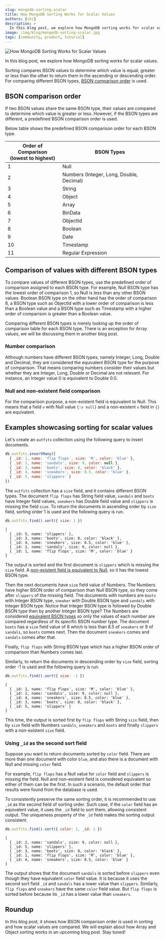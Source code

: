 ```yaml
---
slug: mongodb-sorting-scalar
title: How MongoDB Sorting Works for Scalar Values
authors: [chi]
description: >
  In this blog post, we explore how MongoDB sorting works for scalar values.
image: /img/blog/mongodb-sorting-scalar.jpg
tags: [community, product, tutorial]
---
```


![How MongoDB Sorting Works for Scalar Values](/img/blog/mongodb-sorting-scalar.jpg)

In this blog post, we explore how MongoDB sorting works for scalar values.

<!--truncate-->

Sorting compares BSON values to determine which value is equal, greater or less than the other to return them in the ascending or descending order.
For comparing different BSON types, [BSON comparison order](#bson-comparison-order) is used.

## BSON comparison order

If two BSON values share the same BSON type, their values are compared to determine which value is greater or less.
However, if the BSON types are different, a predefined BSON comparison order is used.

Below table shows the predefined BSON comparison order for each BSON type.

<!-- use newline in column header for appropriate spacing of columns -->
<!-- markdownlint-disable MD033 -->

| Order of Comparison<br/>(lowest to highest) | BSON Types                               |
| ------------------------------------------- | ---------------------------------------- |
| 1                                           | Null                                     |
| 2                                           | Numbers (Integer, Long, Double, Decimal) |
| 3                                           | String                                   |
| 4                                           | Object                                   |
| 5                                           | Array                                    |
| 6                                           | BinData                                  |
| 7                                           | ObjectId                                 |
| 8                                           | Boolean                                  |
| 9                                           | Date                                     |
| 10                                          | Timestamp                                |
| 11                                          | Regular Expression                       |

## Comparison of values with different BSON types

To compare values of different BSON types, use the predefined order of comparison assigned to each BSON type.
For example, Null BSON type has the lowest order of comparison 1, so Null is less than any other BSON values.
Boolean BSON type on the other hand has the order of comparison 8, a BSON type such as ObjectId with a lower order of comparison is less than a Boolean value
and a BSON type such as Timestamp with a higher order of comparison is greater than a Boolean value.

Comparing different BSON types is merely looking up the order of comparison table for each BSON type.
There is an exception for Array values, we will be discussing them in another blog post.

### Number comparison

Although numbers have different BSON types, namely Integer, Long, Double and Decimal, they are considered the equivalent BSON type for the purpose of comparison.
That means comparing numbers consider their values but whether they are Integer, Long, Double or Decimal are not relevant.
For instance, an Integer value 0 is equivalent to Double 0.0.

### Null and non-existent field comparison

For the comparison purpose, a non-existent field is equivalent to Null.
This means that a field `v` with Null value `{:v null}` and a non-existent `v` field in `{}` are equivalent.

## Examples showcasing sorting for scalar values

Let's create an `outfits` collection using the following query to insert documents.

```js
db.outfits.insertMany([
  { _id: 1, name: 'flip flops', size: 'M', color: 'blue' },
  { _id: 2, name: 'sandals', size: 9, color: null },
  { _id: 3, name: 'boots', size: 8, color: 'black' },
  { _id: 4, name: 'sneakers', size: 8.5, color: 'blue' },
  { _id: 5, name: 'slippers' }
])
```

The `outfits` collection has a `size` field, and it contains different BSON types.
The document `flip flops` has String field value, `sandals` and `boots` have Integer field values,
`sneakers` has Double field value and `slippers` is missing the field `size`.
To return the documents in ascending order by `size` field, sorting order 1 is used and the following query is run.

```js
db.outfits.find().sort({ size: 1 })
```

```json5
[
  { _id: 5, name: 'slippers' },
  { _id: 3, name: 'boots', size: 8, color: 'black' },
  { _id: 4, name: 'sneakers', size: 8.5, color: 'blue' },
  { _id: 2, name: 'sandals', size: 9, color: null },
  { _id: 1, name: 'flip flops', size: 'M', color: 'blue' }
]
```

The output is sorted and the first document is `slippers` which is missing the `size` field.
A [non-existent field is equivalent to Null](#null-and-non-existent-field-comparison), so it has the lowest BSON type.

Then the next documents have `size` field value of Numbers.
The Numbers have higher BSON order of comparison than Null BSON type, so they come after `slippers` of the missing field.
The documents with numbers are `boots` with Integer BSON type, `sneaker` with Double BSON type and `sandals` with Integer BSON type.
Notice that Integer BSON type is followed by Double BSON type then by another Integer BSON type?
The Numbers are considered [equivalent BSON types](#number-comparison) so only the values of each number are compared regardless of its specific BSON number type.
The document `boots` has a `size` field value of 8 which is less than 8.5 of `sneakers` or 9 of `sandals`, so `boots` comes next.
Then the document `sneakers` comes and `sandals` comes after that.

Finally, `flip flops` with String BSON type which has a higher BSON order of comparison than Numbers comes last.

Similarly, to return the documents in descending order by `size` field, sorting order -1 is used and the following query is run.

```js
db.outfits.find().sort({ size: -1 })
```

```json5
[
  { _id: 1, name: 'flip flops', size: 'M', color: 'blue' },
  { _id: 2, name: 'sandals', size: 9, color: null },
  { _id: 4, name: 'sneakers', size: 8.5, color: 'blue' },
  { _id: 3, name: 'boots', size: 8, color: 'black' },
  { _id: 5, name: 'slippers' }
]
```

This time, the output is sorted first by `flip flops` with String `size` field, then by `size` field with Numbers `sandals`, `sneakers` and `boots` and finally `slippers` with a non-existent `size` field.

### Using `_id` as the second sort field

Suppose you want to return documents sorted by `color` field.
There are more than one document with color `blue`, and also there is a document with Null and missing `color` field.

For example, `flip flops` has a Null value for `color` field and `slippers` is missing the field.
Null and non-existent field is considered equivalent so either of them can be the first.
In such a scenario, the default order that results were found from the database is used.

To consistently preserve the same sorting order, it is recommended to use `_id` as the second field of sorting order.
Such case, if the `color` field has an equivalent value, it uses the `_id` field to sort them, allowing consistent output.
The uniqueness property of the `_id` field makes the sorting output consistent.

```js
db.outfits.find().sort({ color: 1, _id: 1 })
```

```json5
[
  { _id: 2, name: 'sandals', size: 9, color: null },
  { _id: 5, name: 'slippers' },
  { _id: 3, name: 'boots', size: 8, color: 'black' },
  { _id: 1, name: 'flip flops', size: 'M', color: 'blue' },
  { _id: 4, name: 'sneakers', size: 8.5, color: 'blue' }
]
```

The output shows that the document `sandals` is sorted before `slippers` even though they have equivalent `color` field value.
It is because it uses the second sort field `_id` and `sandals` has a lower value than `slippers`.
Similarly, `flip flops` and `sneakers` have the same `color` field value.
But `flip flops` is sorted before because its `_id` has a lower value than `sneakers`.

## Roundup

In this blog post, it shows how BSON comparison order is used in sorting and how scalar values are compared.
We will explain about how Array and Object sorting works in an upcoming blog post.
Stay tuned!
